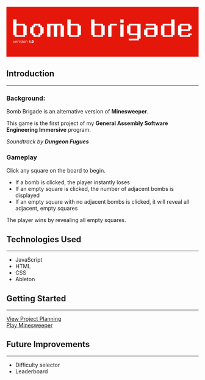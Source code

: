 ![](/assets/images/gameheading.jpeg)

## Introduction
---
### **Background**:
Bomb Brigade is an alternative version of **Minesweeper**.

This game is the first project of my **General Assembly Software Engineering Immersive** program.

_Soundtrack by **Dungeon Fugues**_

### **Gameplay**
Click any square on the board to begin. 

- If a bomb is clicked, the player instantly loses
- If an empty square is clicked, the number of adjacent bombs is displayed
- If an empty square with no adjacent bombs is clicked, it will reveal all adjacent, empty squares

The player wins by revealing all empty squares.

## Technologies Used
---
- JavaScript
- HTML
- CSS
- Ableton


## Getting Started
---
[View Project Planning](/assets/project-planning)
<br />
[Play Minesweeper](https://connorbyram.github.io/minesweeper/)

## Future Improvements
---
- Difficulty selector
- Leaderboard